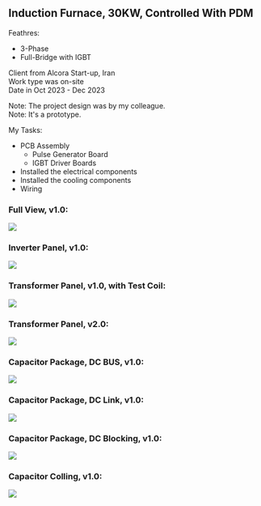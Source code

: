 ## Induction Furnace, 30KW, Controlled With PDM

Feathres:
- 3-Phase
- Full-Bridge with IGBT

Client from Alcora Start-up, Iran  
Work type was on-site  
Date in Oct 2023 - Dec 2023

Note: The project design was by my colleague.  
Note: It's a prototype.  

My Tasks: 
- PCB Assembly
  - Pulse Generator Board
  - IGBT Driver Boards
- Installed the electrical components
- Installed the cooling components
- Wiring

### Full View, v1.0:
![](https://s32.picofile.com/file/8477571292/Full1.jpg)

### Inverter Panel, v1.0:
![](https://s32.picofile.com/file/8477581334/InverterPanel_v1_0.jpg)

### Transformer Panel, v1.0, with Test Coil:
![](https://s32.picofile.com/file/8477841442/TransformerPanel_v1_0_TestCoil.jpg)

### Transformer Panel, v2.0:
![](https://s32.picofile.com/file/8477571368/TransformerPanel_v2_0.jpg)

### Capacitor Package, DC BUS, v1.0:
![](https://s32.picofile.com/file/8477581142/Capacitor_Package_DC_Bus_v1_0.jpg)

### Capacitor Package, DC Link, v1.0:
![](https://s32.picofile.com/file/8477581150/Capacitor_Package_DC_Link_v1_0.jpg)

### Capacitor Package, DC Blocking, v1.0:
![](https://s32.picofile.com/file/8477581126/Capacitor_Package_DC_Blocking_v1_0.jpg)

### Capacitor Colling, v1.0:
![](https://s32.picofile.com/file/8477841668/CacitorCooling_v1_0.jpg)

